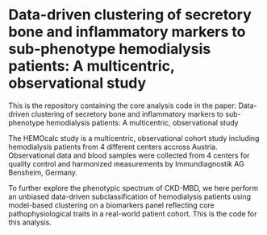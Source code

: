 # Data-driven clustering of secretory bone and inflammatory markers to sub-phenotype hemodialysis patients: A multicentric, observational study
This is the repository containing the core analysis code in the paper: Data-driven clustering of secretory bone and inflammatory markers to sub-phenotype hemodialysis patients: A multicentric, observational study

The HEMOcalc study is a multicentric, observational cohort study including hemodialysis patients from 4 different centers accross Austria. Observational data and blood samples were collected from 4 centers for quality control and harmonized measurements by Immundiagnostik AG Bensheim, Germany.

To further explore the phenotypic spectrum of CKD-MBD, we here perform an unbiased data-driven subclassification of hemodialysis patients using model-based clustering on a biomarkers panel reflecting core pathophysiological traits in a real-world patient cohort. This is the code for this analysis.
